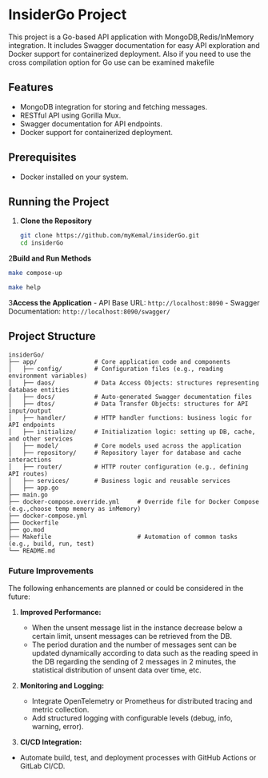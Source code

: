 # InsiderGo Project

This project is a Go-based  API application with MongoDB,Redis/InMemory integration.
It includes Swagger documentation for easy API exploration and Docker support for containerized deployment.
Also if you need to use the cross compilation option for Go use  can be examined makefile

## Features
- MongoDB integration for storing and fetching messages.
- RESTful API using Gorilla Mux.
- Swagger documentation for API endpoints.
- Docker support for containerized deployment.

## Prerequisites
- Docker installed on your system.

## Running the Project

1. **Clone the Repository**
   ```bash
   git clone https://github.com/myKemal/insiderGo.git
   cd insiderGo
   ```

2**Build and Run Methods**
   ```bash
   make compose-up
   ```
   ```bash
   make help
   ```

3**Access the Application**
    - API Base URL: `http://localhost:8090`
    - Swagger Documentation: `http://localhost:8090/swagger/`

   
## Project Structure

```plaintext
insiderGo/
├── app/                # Core application code and components
│   ├── config/         # Configuration files (e.g., reading environment variables)
│   ├── daos/           # Data Access Objects: structures representing database entities
│   ├── docs/           # Auto-generated Swagger documentation files
│   ├── dtos/           # Data Transfer Objects: structures for API input/output
│   ├── handler/        # HTTP handler functions: business logic for API endpoints       
│   ├── initialize/     # Initialization logic: setting up DB, cache, and other services         
│   ├── model/          # Core models used across the application
│   ├── repository/     # Repository layer for database and cache interactions
│   ├── router/         # HTTP router configuration (e.g., defining API routes)
│   ├── services/       # Business logic and reusable services
│   ├── app.go
├── main.go
├── docker-compose.override.yml     # Override file for Docker Compose (e.g.,choose temp memory as inMemory)
├── docker-compose.yml
├── Dockerfile
├── go.mod
├── Makefile                        # Automation of common tasks (e.g., build, run, test)
└── README.md
```

### Future Improvements

The following enhancements are planned or could be considered in the future:

1. **Improved Performance:**
    - When the unsent message list in the instance decrease below a certain limit, unsent messages can be retrieved from the DB.
    - The period duration and the number of messages sent can be updated dynamically according to data such as the reading speed in the DB regarding the sending of 2 messages in 2 minutes, the statistical distribution of unsent data over time, etc.

2. **Monitoring and Logging:**
    - Integrate OpenTelemetry or Prometheus for distributed tracing and metric collection.
    - Add structured logging with configurable levels (debug, info, warning, error).
   
3. **CI/CD Integration:**
- Automate build, test, and deployment processes with GitHub Actions or GitLab CI/CD.


